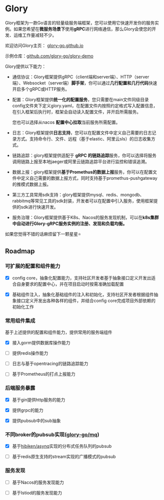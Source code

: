 Glory
===================================

Glory框架为一款Go语言的轻量级服务端框架，您可以使用它快速开发你的服务实例。如果您希望在**微服务场景下**使用**gRPC**进行网络通信，那么Glory会使您的开发、运维工作量减轻不少。

欢迎访问Glory主页： [glory-go.github.io](https://glory-go.github.io/introduction)

示例仓库：[github.com/glory-go/glory-demo](https://github.com/glory-go/glory-demo)

Glory提供以下能力：

- 通信协议：Glory框架提供gRPC（client端和server端）、HTTP（server端）、Websocket（server端）**脚手架**，你可以通过**几行配置和几行代码**快速开启多个gRPC或HTTP服务。

- 配置：Glory框架提供**统一化的配置服务**，您只需要在main文件同级目录config文件夹下定义glory.yaml，在配置文件内按照约定格式写入配置信息，在引入框架后执行时，框架会自动读入配置文件，并开启所需服务。

  您也可以选择从nacos **配置中心拉取**当前服务所需配置。

- 日志：Glory框架提供**日志支持**，您可以在配置文件中定义自己需要的日志记录方式。支持命令行、文件、远程（基于elastic、阿里云sls）的日志收集方式。

- 链路追踪：glory框架提供适配于 **gRPC 的链路追踪**服务，你可以选择将服务调用链路上报至本地jaeger或阿里云链路追踪平台进行监控和错误追溯。

- 数据上报：glory框架提供**基于Promethus的数据上报**服务，你可以在配置文件中定义自己需要的数据上报方式，同时支持基于promethus-pushgateway的推模式数据上报。

- 第三方工具常用sdk支持：glory框架提供mysql、redis、mongodb、rabbitmq等常见工具的sdk封装，开发者可以在配置中引入服务，使用框架提供的sdk进行快速开发。

- 服务治理：Glory框架提供基于K8s、Nacos的服务发现机制，可以在**k8s集群中自动进行Glory-gRPC服务实例的注册、发现和负载均衡。**

如果您觉得不错的话麻烦留下一颗星星⭐

## Roadmap

### 可扩展的配置和组件能力

- [x] config core，抽象化配置能力，支持社区开发者基于抽象接口定义开发出适合自身要求的配置中心，并在项目启动时按需准确加载配置

- [x] 基础组件注入，抽象化基础组件的注入和初始化，支持社区开发者根据组件抽象接口定义开发出各种各样的组件，并结合config core完成项目外部依赖的初始化工作

### 常用组件集成

基于上述提供的配置和组件能力，提供常用的服务端组件

- [x] 接入gorm提供数据库操作能力

- [ ] 提供redis操作能力

- [ ] 日志与基于opentracing的链路追踪能力

- [ ] 基于Prometheus的打点上报能力

### 后端服务暴露

- [x] 基于gin提供http服务的能力

- [x] 提供grpc的能力

- [x] 提供pubsub中的sub抽象

### 不同broker的pubsub实现([glory-go/mq](https://github.com/glory-go/mq))

- [x] 基于[hibiken/asynq](https://github.com/hibiken/asynq)实现的分布式任务队列的pubsub

- [ ] 基于redis原生支持的stream实现的广播模式的pubsub

### 服务发现

- [ ] 基于Nacos的服务发现能力

- [ ] 基于Istiod的服务发现能力
